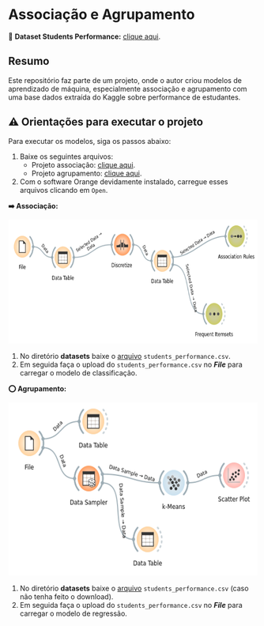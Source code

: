 # Associação e Agrupamento

:game_die: **Dataset Students Performance:** [clique aqui](
https://www.kaggle.com/datasets/spscientist/students-performance-in-exams).

## Resumo

Este repositório faz parte de um projeto, onde o autor criou modelos de aprendizado de máquina, especialmente associação e agrupamento com uma base dados extraída do Kaggle sobre performance de estudantes.

## :warning: Orientações para executar o projeto

Para executar os modelos, siga os passos abaixo:

1. Baixe os seguintes arquivos:
    - Projeto associação: [clique aqui](/associacao_e_agrupamento/modelos/associacao.ows).
    - Projeto agrupamento: [clique aqui](/associacao_e_agrupamento/modelos/agrupamento.ows).
2. Com o software Orange devidamente instalado, carregue esses arquivos clicando em `Open`.

**:arrow_right: Associação:**

<img src="/imgs/projeto_associacao.png" alt="projeto_associacao" width="630" height="250">

1. No diretório **datasets** baixe o [arquivo](/datasets/students_performance.csv) `students_performance.csv`.
2. Em seguida faça o upload do `students_performance.csv` no ***File*** para carregar o modelo de classificação.

**:o: Agrupamento:**

<img src="/imgs/projeto_agrupamento.png" alt="projeto_agrupamento" width="520" height="350">

1. No diretório **datasets** baixe o [arquivo](/datasets/students_performance.csv) `students_performance.csv` (caso não tenha feito o download).
2. Em seguida faça o upload do `students_performance.csv` no ***File*** para carregar o modelo de regressão.
